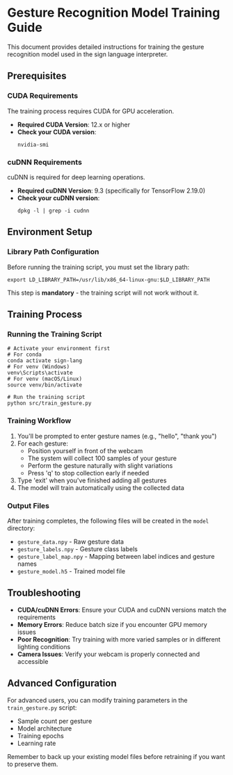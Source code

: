 # Gesture Recognition Model Training Guide

This document provides detailed instructions for training the gesture recognition model used in the sign language interpreter.

## Prerequisites

### CUDA Requirements

The training process requires CUDA for GPU acceleration.

- **Required CUDA Version**: 12.x or higher
- **Check your CUDA version**:
  ```shell
  nvidia-smi
  ```

### cuDNN Requirements

cuDNN is required for deep learning operations.

- **Required cuDNN Version**: 9.3 (specifically for TensorFlow 2.19.0)
- **Check your cuDNN version**:
  ```shell
  dpkg -l | grep -i cudnn
  ```

## Environment Setup

### Library Path Configuration

Before running the training script, you must set the library path:

```shell
export LD_LIBRARY_PATH=/usr/lib/x86_64-linux-gnu:$LD_LIBRARY_PATH
```

This step is **mandatory** - the training script will not work without it.

## Training Process

### Running the Training Script

```shell
# Activate your environment first
# For conda
conda activate sign-lang
# For venv (Windows)
venv\Scripts\activate
# For venv (macOS/Linux)
source venv/bin/activate

# Run the training script
python src/train_gesture.py
```

### Training Workflow

1. You'll be prompted to enter gesture names (e.g., "hello", "thank you")
2. For each gesture:
   - Position yourself in front of the webcam
   - The system will collect 100 samples of your gesture
   - Perform the gesture naturally with slight variations
   - Press 'q' to stop collection early if needed
3. Type 'exit' when you've finished adding all gestures
4. The model will train automatically using the collected data

### Output Files

After training completes, the following files will be created in the `model` directory:

- `gesture_data.npy` - Raw gesture data
- `gesture_labels.npy` - Gesture class labels
- `gesture_label_map.npy` - Mapping between label indices and gesture names
- `gesture_model.h5` - Trained model file

## Troubleshooting

- **CUDA/cuDNN Errors**: Ensure your CUDA and cuDNN versions match the requirements
- **Memory Errors**: Reduce batch size if you encounter GPU memory issues
- **Poor Recognition**: Try training with more varied samples or in different lighting conditions
- **Camera Issues**: Verify your webcam is properly connected and accessible

## Advanced Configuration

For advanced users, you can modify training parameters in the `train_gesture.py` script:

- Sample count per gesture
- Model architecture
- Training epochs
- Learning rate

Remember to back up your existing model files before retraining if you want to preserve them.